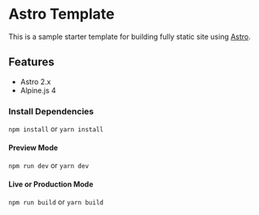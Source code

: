 # Astro Template
This is a sample starter template for building fully static site using [Astro](https://astro.build).

## Features

- Astro 2.x
- Alpine.js 4

### Install Dependencies
`npm install` or `yarn install`

#### Preview Mode
`npm run dev` or `yarn dev`

#### Live or Production Mode
`npm run build` or `yarn build`
